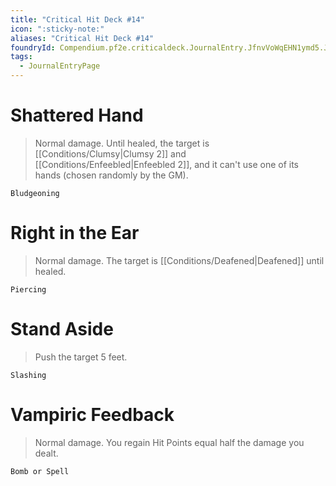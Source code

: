 ```yaml
---
title: "Critical Hit Deck #14"
icon: ":sticky-note:"
aliases: "Critical Hit Deck #14"
foundryId: Compendium.pf2e.criticaldeck.JournalEntry.JfnvVoWqEHN1ymd5.JournalEntryPage.ftmugY4kI4X2OHtJ
tags:
  - JournalEntryPage
---
```

# Shattered Hand

> Normal damage. Until healed, the target is [[Conditions/Clumsy|Clumsy 2]] and [[Conditions/Enfeebled|Enfeebled 2]], and it can't use one of its hands (chosen randomly by the GM).

`Bludgeoning`

# Right in the Ear

> Normal damage. The target is [[Conditions/Deafened|Deafened]] until healed.

`Piercing`

# Stand Aside

> Push the target 5 feet.

`Slashing`

# Vampiric Feedback

> Normal damage. You regain Hit Points equal half the damage you dealt.

`Bomb or Spell`